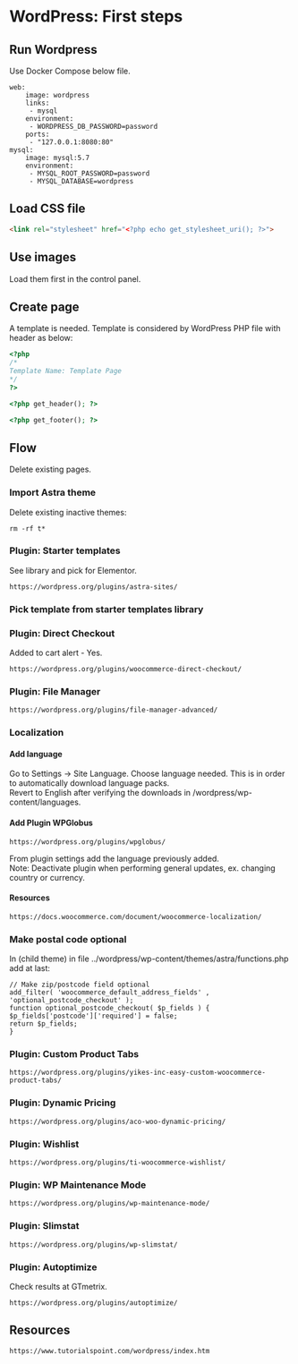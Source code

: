 # WordPress: First steps
## Run Wordpress
Use Docker Compose below file.
```
web:
    image: wordpress
    links:
     - mysql
    environment:
     - WORDPRESS_DB_PASSWORD=password
    ports:
     - "127.0.0.1:8080:80"
mysql:
    image: mysql:5.7
    environment:
     - MYSQL_ROOT_PASSWORD=password
     - MYSQL_DATABASE=wordpress
```


## Load CSS file
```html
<link rel="stylesheet" href="<?php echo get_stylesheet_uri(); ?>">
```
## Use images
Load them first in the control panel.
## Create page 
A template is needed. Template is considered by WordPress PHP file with header as below:
```php
<?php
/*
Template Name: Template Page
*/
?>

<?php get_header(); ?>

<?php get_footer(); ?>
```
## Flow
Delete existing pages.
### Import Astra theme
Delete existing inactive themes:
```
rm -rf t*
```
### Plugin: Starter templates<br/>
See library and pick for Elementor.
```
https://wordpress.org/plugins/astra-sites/
```
### Pick template from starter templates library
### Plugin: Direct Checkout
Added to cart alert - Yes.
```
https://wordpress.org/plugins/woocommerce-direct-checkout/
```
### Plugin: File Manager
```
https://wordpress.org/plugins/file-manager-advanced/
```
### Localization
#### Add language 
Go to Settings -> Site Language. Choose language needed. This is in order to automatically download language packs.<br/>
Revert to English after verifying the downloads in /wordpress/wp-content/languages.

#### Add Plugin WPGlobus
```
https://wordpress.org/plugins/wpglobus/
```
From plugin settings add the language previously added.<br/>
Note: Deactivate plugin when performing general updates, ex. changing country or currency.

#### Resources
```
https://docs.woocommerce.com/document/woocommerce-localization/
```

### Make postal code optional
In (child theme) in file ../wordpress/wp-content/themes/astra/functions.php add at last:
```
// Make zip/postcode field optional
add_filter( 'woocommerce_default_address_fields' , 'optional_postcode_checkout' );
function optional_postcode_checkout( $p_fields ) {
$p_fields['postcode']['required'] = false;
return $p_fields;
}
```
### Plugin: Custom Product Tabs
```
https://wordpress.org/plugins/yikes-inc-easy-custom-woocommerce-product-tabs/
```

### Plugin: Dynamic Pricing
```
https://wordpress.org/plugins/aco-woo-dynamic-pricing/
```

### Plugin: Wishlist
```
https://wordpress.org/plugins/ti-woocommerce-wishlist/
```

### Plugin: WP Maintenance Mode
```
https://wordpress.org/plugins/wp-maintenance-mode/
```

### Plugin: Slimstat
```
https://wordpress.org/plugins/wp-slimstat/
```

### Plugin: Autoptimize
Check results at GTmetrix.
```
https://wordpress.org/plugins/autoptimize/
```
## Resources
```
https://www.tutorialspoint.com/wordpress/index.htm
```
